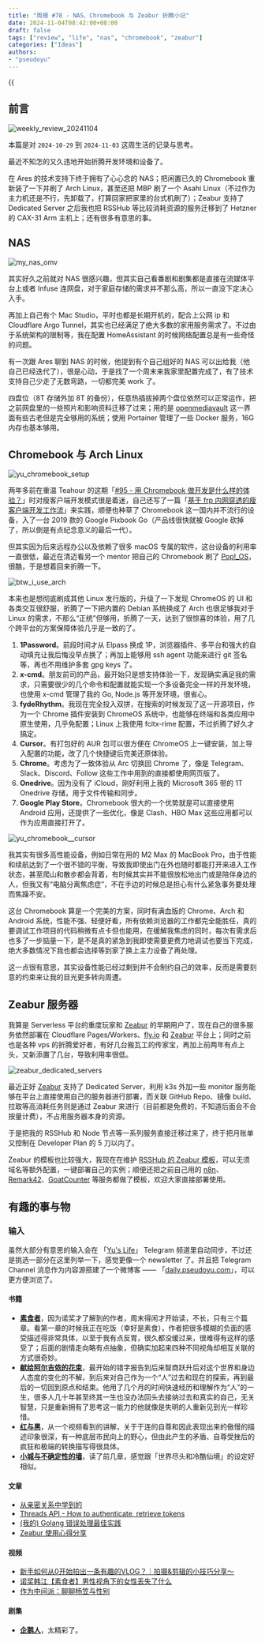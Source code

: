 ```yaml
---
title: "周报 #78 - NAS、Chromebook 与 Zeabur 折腾小记"
date: 2024-11-04T08:42:00+08:00
draft: false
tags: ["review", "life", "nas", "chromebook", "zeabur"]
categories: ["Ideas"]
authors:
- "pseudoyu"
---
```


{{<audio src="audios/photograph.mp3" caption="《Photograph - Ed Sheeran》" >}}

## 前言

![weekly_review_20241104](https://image.pseudoyu.com/images/weekly_review_20241104.png)

本篇是对 `2024-10-29` 到 `2024-11-03` 这周生活的记录与思考。

最近不知怎的又久违地开始折腾开发环境和设备了。

在 Ares 的技术支持下终于拥有了心心念的 NAS；把闲置已久的 Chromebook 重新装了一下并刷了 Arch Linux，甚至还把 MBP 刷了一个 Asahi Linux（不过作为主力机还是不行，先卸载了，打算回家把家里的台式机刷了）；Zeabur 支持了 Dedicated Server 之后我也把 RSSHub 等比较消耗资源的服务迁移到了 Hetzner 的 CAX-31 Arm 主机上；还有很多有意思的事。

## NAS

![my_nas_omv](https://image.pseudoyu.com/images/my_nas_omv.png)

其实好久之前就对 NAS 很感兴趣，但其实自己看番剧和剧集都是直接在流媒体平台上或者 Infuse 连网盘，对于家庭存储的需求并不那么高，所以一直没下定决心入手。

再加上自己有个 Mac Studio，平时也都是长期开机的，配合上公网 ip 和 Cloudflare Argo Tunnel，其实也已经满足了绝大多数的家用服务需求了。不过由于系统架构的限制等，我在配置 HomeAssistant 的时候网络配置总是有一些奇怪的问题。

有一次跟 Ares 聊到 NAS 的时候，他提到有个自己组好的 NAS 可以出给我（他自己已经迭代了），很是心动，于是找了一个周末来我家里配置完成了，有了技术支持自己少走了无数弯路，一切都完美 work 了。

四盘位（8T 存储外加 8T 的备份），任意热插拔掉两个盘位依然可以正常运作，把之前网盘里的一些照片和影响资料迁移了过来；用的是 [openmediavault](https://www.openmediavault.org/) 这一界面有些古老但是完全够用的系统；使用 Portainer 管理了一些 Docker 服务，16G 内存也基本够用。

## Chromebook 与 Arch Linux

![yu_chromebook_setup](https://image.pseudoyu.com/images/yu_chromebook_setup.png)

两年多前在重温 Teahour 的这期「[#95 - 用 Chromebook 做开发是什么样的体验？](https://teahour.fm/95)」时对瘦客户端开发模式很是着迷，自己还写了一篇「[基于 frp 内网穿透的瘦客户端开发工作流](https://www.pseudoyu.com/zh/2022/07/05/access_your_local_devices_using_reverse_proxy_tool_frp/)」来实践，顺便也种草了 Chromebook 这一国内并不流行的设备，入了一台 2019 款的 Google Pixbook Go（产品线很快就被 Google 砍掉了，所以倒是有点纪念意义的最后一代）。

但其实因为后来远程办公以及依赖了很多 macOS 专属的软件，这台设备的利用率一直很低，最近在清迈看另一个 mentor 把自己的 Chromebook 刷了 [Pop!_OS](https://pop.system76.com/)，很酷，于是想着回来折腾一下。

![btw_i_use_arch](https://image.pseudoyu.com/images/btw_i_use_arch.png)

本来也是想彻底刷成其他 Linux 发行版的，升级了一下发现 ChromeOS 的 UI 和各类交互很舒服，折腾了一下把内置的 Debian 系统换成了 Arch 也很足够我对于 Linux 的需求，不那么“正统”但够用，折腾了一天，达到了很惊喜的体验，用了几个跨平台的方案保障体验几乎是一致的了。

1. **1Password**。前段时间才从 Elpass 换成 1P，浏览器插件、多平台和强大的自动填充让我后悔没早点换了；再加上能够用 ssh agent 功能来进行 git 签名等，再也不用维护多套 gpg keys 了。
2. **x-cmd**。朋友前司的产品，最开始只是想支持体验一下，发现确实满足我的需求，只需要很少的几个命令和配置就能实现一个多设备完全一样的开发环境，也使用 x-cmd 管理了我的 Go, Node.js 等开发环境，很省心。
3. **fydeRhythm**。我现在完全投入双拼，在搜索的时候发现了这一开源项目，作为一个 Chrome 插件安装到 ChromeOS 系统中，也能够在终端和各类应用中原生使用，几乎免配置；Linux 上我使用 fcitx-rime 配置，不过折腾了好久才搞定。
4. **Cursor**。有打包好的 AUR 包可以很方便在 ChromeOS 上一键安装，加上导入配置的功能，改了几个快捷键后完美还原体验。
5. **Chrome**。考虑为了一致体验从 Arc 切换回 Chrome 了，像是 Telegram、Slack、Discord、Follow 这些工作中用到的直接都使用网页版了。
6. **Onedrive**。因为没有了 iCloud，刚好利用上我的 Microsoft 365 带的 1T Onedrive 存储，用于文件传输和同步。
7. **Google Play Store**。Chromebook 很大的一个优势就是可以直接使用 Android 应用，还提供了一些优化，像是 Clash、HBO Max 这些应用都可以作为应用直接打开了。

![yu_chromebook__cursor](https://image.pseudoyu.com/images/yu_chromebook__cursor.jpg)

我其实有很多高性能设备，例如日常在用的 M2 Max 的 MacBook Pro，由于性能和续航达到了一个很不错的平衡，导致我即使出门在外也随时都能打开来进入工作状态，甚至爬山和散步都会背着，有时候其实并不能很放松地出门或是陪伴身边的人，但我又有“电脑分离焦虑症”，不在手边的时候总是担心有什么紧急事务要处理而焦躁不安。

这台 Chromebook 算是一个完美的方案，同时有满血版的 Chrome、Arch 和 Android 系统，性能不强、轻便好看，所有依赖浏览器的工作都完全能胜任，真的要调试工作项目的代码稍微有点卡但也能用，在缓解我焦虑的同时，每次有需求后也多了一步掂量一下，是不是真的紧急到我即使需要更费力地调试也要当下完成，绝大多数情况下我也都会选择等到家了换上主力设备了再处理。

这一点很有意思，其实设备性能已经过剩到并不会制约自己的效率，反而是需要刻意的约束来让我的目光更多转向周遭。

## Zeabur 服务器

我算是 Serverless 平台的重度玩家和 [Zeabur](https://zeabur.com?referralCode=pseudoyu) 的早期用户了，现在自己的很多服务依然部署在 Cloudflare Pages/Workers、[fly.io](https://fly.io/) 和 [Zeabur](https://zeabur.com?referralCode=pseudoyu) 平台上；同时之前也是各种 vps 的折腾爱好者，有好几台搬瓦工的传家宝，再加上前两年有点上头，又新添置了几台，导致利用率很低。

![zeabur_dedicated_servers](https://image.pseudoyu.com/images/zeabur_dedicated_servers.png)

最近正好 [Zeabur](https://zeabur.com?referralCode=pseudoyu) 支持了 Dedicated Server，利用 k3s 外加一些 monitor 服务能够在平台上直接使用自己的服务器进行部署，而关联 GitHub Repo、镜像 build、拉取等高消耗任务则是通过 Zeabur 来进行（目前都是免费的，不知道后面会不会按量计费），不占用服务器本身的资源。

于是把我的 RSSHub 和 Node 节点等一系列服务直接迁移过来了，终于把月账单又控制在 Developer Plan 的 5 刀以内了。

Zeabur 的模板也比较强大，我现在在维护 [RSSHub 的 Zeabur 模板](https://zeabur.com/templates/X46PTP?referralCode=pseudoyu)，可以无须域名等额外配置，一键部署自己的实例；顺便还把之前自己用的 [n8n](https://zeabur.com/templates/IXQJVF?referralCode=pseudoyu)、[Remark42](https://zeabur.com/templates/P0N8GA?referralCode=pseudoyu)、[GoatCounter](https://zeabur.com/templates/VN803S?referralCode=pseudoyu) 等服务都做了模板，欢迎大家直接部署使用。

## 有趣的事与物

### 输入

虽然大部分有意思的输入会在 「[Yu's Life](https://t.me/pseudoyulife)」 Telegram 频道里自动同步，不过还是挑选一部分在这里列举一下，感觉更像一个 newsletter 了。并且把 Telegram Channel 消息作为内容源搭建了一个微博客 —— 「[daily.pseudoyu.com](https://daily.pseudoyu.com/)」，可以更方便浏览了。

#### 书籍

- [**素食者**](https://book.douban.com/subject/35534519/)，因为诺奖才了解到的作者，周末得闲才开始读，不长，只有三个篇章。看第一章的时候我正在吃饭（幸好是素食），作者把很多模糊的负面的感受描述得非常具体，以至于我有点反胃，很久都没缓过来，很难得有这样的感受了；后面的剧情走向略有点抽象，但确实加起来四种不同视角却相互关联的方式很奇妙。
- [**献给阿尔吉侬的花束**](https://book.douban.com/subject/26362836/)，最开始的错字报告到后来智商跃升后对这个世界和身边人态度的变化的不解，到后来对自己作为一个“人”过去和现在的探索，再到最后的一切回到原点和结束。他用了几个月的时间快速经历和理解作为“人”的一生，很多人几十年甚至终其一生也没办法回头去接纳过去和真实的自己，无关智慧，只是重新拥有了思考这一能力的他就像是失明的人重新见到光一样珍惜。
- [**红与黑**](https://book.douban.com/subject/35781152/)，从一个视频看到的讲解，关于于连的自尊和因此表现出来的傲慢的描述印象很深，有一种底层市民向上的野心，但由此产生的矛盾、自尊受挫后的疯狂和极端的转换描写得很具体。
- [**小城与不确定性的墙**](https://book.douban.com/subject/37016658/)，读了前几章，感觉跟「世界尽头和冷酷仙境」的设定好相似。

#### 文章

- [从亲密关系中学到的](https://thirdshire.com/relationship/)
- [Threads API - How to authenticate, retrieve tokens](https://blog.nevinpjohn.in/posts/threads-api-public-authentication/)
- [(我的) Golang 错误处理最佳实践](https://xuanwo.io/2020/05-go-error-handling/)
- [Zeabur 使用心得分享](https://blog.kalan.dev/posts/zeabur-review)

#### 视频

- [新手如何从0开始拍出一条有趣的VLOG？｜拍摄&剪辑的小技巧分享～](https://www.bilibili.com/video/BV1xdSoYiEd8)
- [诺奖韩江【素食者】男性视角下的女性丢失了什么](https://www.bilibili.com/video/BV1L31MYqESz)
- [作为中间派：聊聊杨笠与性别](https://www.bilibili.com/video/BV1BWSrYGEMs)

#### 剧集

- [**企鹅人**](http://movie.douban.com/subject/35604181/)，太精彩了。
